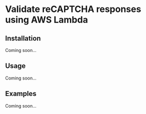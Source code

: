 # Validate reCAPTCHA responses using AWS Lambda

<!-- toc -->

## Installation

Coming soon...

## Usage

Coming soon...

## Examples

Coming soon...
